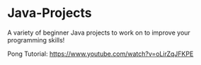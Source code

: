 # Java-Projects
A variety of beginner Java projects to work on to improve your programming skills!

Pong Tutorial: https://www.youtube.com/watch?v=oLirZqJFKPE
